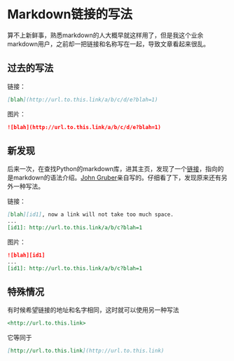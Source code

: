 # Markdown链接的写法



算不上新鲜事，熟悉markdown的人大概早就这样用了，但是我这个业余markdown用户，之前却一把链接和名称写在一起，导致文章看起来很乱。

## 过去的写法

链接：

```markdown
[blah](http://url.to.this.link/a/b/c/d/e?blah=1)
```

图片：

```markdown
![blah](http://url.to.this.link/a/b/c/d/e?blah=1)
```

## 新发现

后来一次，在查找Python的markdown库，进其主页，发现了一个[链接][markdowndoc]，指向的是markdown的语法介绍。[John Gruber][johngruber]亲自写的。仔细看了下，发现原来还有另外一种写法。

链接：

```markdown
[blah][id1], now a link will not take too much space.
...
[id1]: http://url.to.this.link/a/b/c?blah=1
```

图片：

```markdown
![blah][id1]
...
[id1]: http://url.to.this.link/a/b/c?blah=1
```


## 特殊情况

有时候希望链接的地址和名字相同，这时就可以使用另一种写法

```markdown
<http://url.to.this.link>
```

它等同于

```markdown
[http://url.to.this.link](http://url.to.this.link)
```

[markdowndoc]: http://daringfireball.net/projects/markdown/syntax
[johngruber]: https://en.wikipedia.org/wiki/John_Gruber
